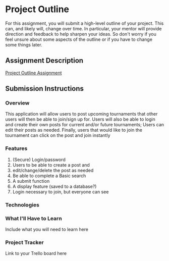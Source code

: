 # Project Outline
For this assignment, you will submit a high-level outline of your project. This can, and likely will, change over time. In particular, your mentor will provide direction and feedback to help sharpen your ideas. So don't worry if you feel unsure about some aspects of the outline or if you have to change some things later.

## Assignment Description
[Project Outline Assignment](https://education.launchcode.org/liftoff/modules/assignments/project-outline)

## Submission Instructions

### Overview
This application will allow users to post upcoming tournaments that other
users will then be able to join/sign up for. Users will also be able to login and create their own posts for current and/or future tournaments; Users can edit their posts as needed. Finally, users that would like to join the tournament can click on the post and join instantly


### Features
1.	(Secure) Login/password
2.	Users to be able to create a post and 
3.	edit/change/delete the post as needed
4.	Be able to complete a Basic search
5.	A submit function
6.	A display feature (saved to a database?)
7.	Login necessary to join, but everyone can see


### Technologies


### What I'll Have to Learn
Include what you will need to learn here
### Project Tracker
Link to your Trello board here
